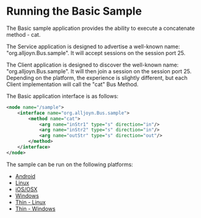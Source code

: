 # Running the Basic Sample

The Basic sample application provides the ability to execute a concatenate method - cat.

The Service application is designed to advertise a well-known name: "org.alljoyn.Bus.sample".
It will accept sessions on the session port 25.

The Client application is designed to discover the well-known name: "org.alljoyn.Bus.sample".
It will then join a session on the session port 25.  Depending on the platform, 
the experience is slightly different, but each Client implementation will call the "cat" Bus Method.

The Basic application interface is as follows:

```xml
<node name="/sample">
    <interface name="org.alljoyn.Bus.sample">
        <method name="cat">
            <arg name="inStr1" type="s" direction="in"/>
            <arg name="inStr2" type="s" direction="in"/>
            <arg name="outStr" type="s" direction="out"/>
        </method>
    </interface>
</node>
```

The sample can be run on the following platforms:
* [Android][android]
* [Linux][linux]
* [iOS/OSX][ios-osx]
* [Windows][windows]
* [Thin - Linux][thin-linux]
* [Thin - Windows][thin-windows]

[android]: /develop/run-sample-apps/basic/android
[linux]: /develop/run-sample-apps/basic/linux
[ios-osx]: /develop/run-sample-apps/basic/ios-osx
[windows]: /develop/run-sample-apps/basic/windows
[thin-linux]: /develop/run-sample-apps/basic/thin-linux
[thin-windows]: /develop/run-sample-apps/basic/thin-windows
